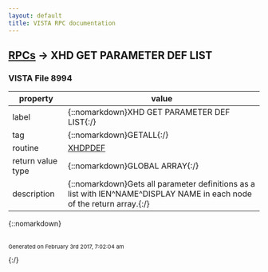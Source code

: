 ```yaml
---
layout: default
title: VISTA RPC documentation
---
```




## [RPCs](TableOfContent.md) &#8594; XHD GET PARAMETER DEF LIST 



### VISTA File 8994 


 property | value 
--- | --- 
 label | {::nomarkdown}XHD GET PARAMETER DEF LIST{:/}
 tag | {::nomarkdown}GETALL{:/}
 routine | [XHDPDEF](http://code.osehra.org/dox/Routine_XHDPDEF_source.html)
 return value type | {::nomarkdown}GLOBAL ARRAY{:/}
 description | {::nomarkdown}Gets all parameter definitions as a list with IEN^NAME^DISPLAY NAME in each node of the return array.{:/}

{::nomarkdown} <br/><br/><p style="font-size: 11px">Generated on February 3rd 2017, 7:02:04 am</p>{:/}